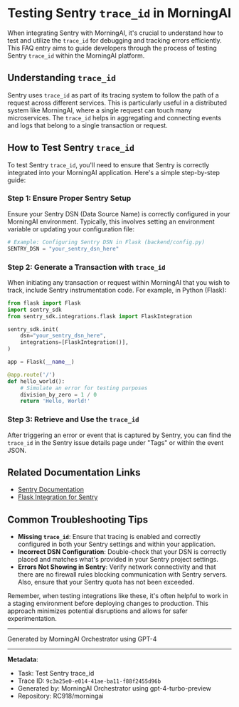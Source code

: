 # Testing Sentry `trace_id` in MorningAI

When integrating Sentry with MorningAI, it's crucial to understand how to test and utilize the `trace_id` for debugging and tracking errors efficiently. This FAQ entry aims to guide developers through the process of testing Sentry `trace_id` within the MorningAI platform.

## Understanding `trace_id`

Sentry uses `trace_id` as part of its tracing system to follow the path of a request across different services. This is particularly useful in a distributed system like MorningAI, where a single request can touch many microservices. The `trace_id` helps in aggregating and connecting events and logs that belong to a single transaction or request.

## How to Test Sentry `trace_id`

To test Sentry `trace_id`, you'll need to ensure that Sentry is correctly integrated into your MorningAI application. Here's a simple step-by-step guide:

### Step 1: Ensure Proper Sentry Setup

Ensure your Sentry DSN (Data Source Name) is correctly configured in your MorningAI environment. Typically, this involves setting an environment variable or updating your configuration file:

```python
# Example: Configuring Sentry DSN in Flask (backend/config.py)
SENTRY_DSN = "your_sentry_dsn_here"
```

### Step 2: Generate a Transaction with `trace_id`

When initiating any transaction or request within MorningAI that you wish to track, include Sentry instrumentation code. For example, in Python (Flask):

```python
from flask import Flask
import sentry_sdk
from sentry_sdk.integrations.flask import FlaskIntegration

sentry_sdk.init(
    dsn="your_sentry_dsn_here",
    integrations=[FlaskIntegration()],
)

app = Flask(__name__)

@app.route('/')
def hello_world():
    # Simulate an error for testing purposes
    division_by_zero = 1 / 0
    return 'Hello, World!'
```

### Step 3: Retrieve and Use the `trace_id`

After triggering an error or event that is captured by Sentry, you can find the `trace_id` in the Sentry issue details page under "Tags" or within the event JSON.

## Related Documentation Links

- [Sentry Documentation](https://docs.sentry.io/product/sentry-basics/tracing/distributed-tracing/)
- [Flask Integration for Sentry](https://docs.sentry.io/platforms/python/guides/flask/)

## Common Troubleshooting Tips

- **Missing `trace_id`**: Ensure that tracing is enabled and correctly configured in both your Sentry settings and within your application.
- **Incorrect DSN Configuration**: Double-check that your DSN is correctly placed and matches what's provided in your Sentry project settings.
- **Errors Not Showing in Sentry**: Verify network connectivity and that there are no firewall rules blocking communication with Sentry servers. Also, ensure that your Sentry quota has not been exceeded.

Remember, when testing integrations like these, it's often helpful to work in a staging environment before deploying changes to production. This approach minimizes potential disruptions and allows for safer experimentation.

---
Generated by MorningAI Orchestrator using GPT-4

---

**Metadata**:
- Task: Test Sentry trace_id
- Trace ID: `9c3a25e0-e014-41ae-ba11-f88f2455d96b`
- Generated by: MorningAI Orchestrator using gpt-4-turbo-preview
- Repository: RC918/morningai
